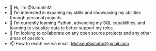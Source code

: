 - 👋 Hi, I’m @SamahnM
- 👀 I’m interested in expaning my skills and showcasing my abilities through personal projects. 
- 🌱 I’m currently learning Python, advancing my SQL capabilities, and learning to visualize data to better support my roles.
- 💞️ I’m looking to collaborate on any open source projects and any other areas of passion.  
- 📫 How to reach me via email: MohseniSamahn@gmail.com

<!---
SamahnM/SamahnM is a ✨ special ✨ repository because its `README.md` (this file) appears on your GitHub profile.
You can click the Preview link to take a look at your changes.
--->
